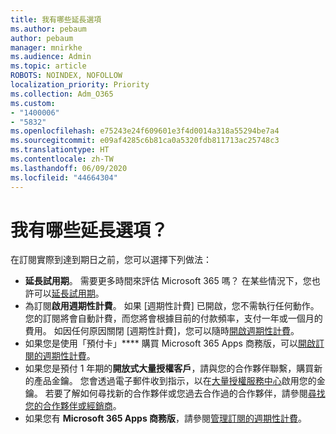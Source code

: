 ```yaml
---
title: 我有哪些延長選項
ms.author: pebaum
author: pebaum
manager: mnirkhe
ms.audience: Admin
ms.topic: article
ROBOTS: NOINDEX, NOFOLLOW
localization_priority: Priority
ms.collection: Adm_O365
ms.custom:
- "1400006"
- "5832"
ms.openlocfilehash: e75243e24f609601e3f4d0014a318a55294be7a4
ms.sourcegitcommit: e09af4285c6b81ca0a5320fdb811713ac25748c3
ms.translationtype: HT
ms.contentlocale: zh-TW
ms.lasthandoff: 06/09/2020
ms.locfileid: "44664304"
---
```

# <a name="what-are-my-options-to-extend"></a>我有哪些延長選項？

在訂閱實際到達到期日之前，您可以選擇下列做法：

- **延長試用期**。  需要更多時間來評估 Microsoft 365 嗎？ 在某些情況下，您也許可以[延長試用期](https://docs.microsoft.com/microsoft-365/commerce/extend-your-trial?view=o365-worldwide)。  
- 為訂閱**啟用週期性計費**。 如果 [週期性計費] 已開啟，您不需執行任何動作。 您的訂閱將會自動計費，而您將會根據目前的付款頻率，支付一年或一個月的費用。 如因任何原因關閉 [週期性計費]，您可以隨時[開啟週期性計費](https://docs.microsoft.com/microsoft-365/commerce/subscriptions/renew-your-subscription?view=o365-worldwide)。
- 如果您是使用「預付卡」**** 購買 Microsoft 365 Apps 商務版，可以[開啟訂閱的週期性計費](https://docs.microsoft.com/microsoft-365/commerce/subscriptions/renew-your-subscription?view=o365-worldwide)。
- 如果您是預付 1 年期的**開放式大量授權客戶**，請與您的合作夥伴聯繫，購買新的產品金鑰。 您會透過電子郵件收到指示，以在[大量授權服務中心](https://go.microsoft.com/fwlink/p/?LinkID=282016)啟用您的金鑰。 若要了解如何尋找新的合作夥伴或您過去合作過的合作夥伴，請參閱[尋找您的合作夥伴或經銷商](https://docs.microsoft.com/microsoft-365/admin/manage/find-your-partner-or-reseller?view=o365-worldwide)。
- 如果您有 **Microsoft 365 Apps 商務版**，請參閱[管理訂閱的週期性計費](https://docs.microsoft.com/microsoft-365/commerce/subscriptions/renew-your-subscription?view=o365-worldwide)。
